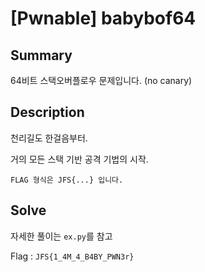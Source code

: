# [Pwnable] babybof64
## Summary

64비트 스택오버플로우 문제입니다. (no canary)

## Description

천리길도 한걸음부터.

거의 모든 스택 기반 공격 기법의 시작.

`FLAG 형식은 JFS{...} 입니다.`

## Solve
자세한 풀이는 `ex.py`를 참고 

Flag : `JFS{1_4M_4_B4BY_PWN3r}`
